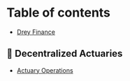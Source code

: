 # Table of contents

* [Drey Finance](README.md)

## 💸 Decentralized Actuaries

* [Actuary Operations](decentralized-actuaries/actuary-operations.md)
